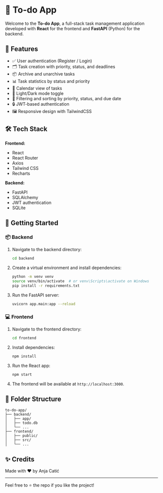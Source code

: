 # 📝 To-do App

Welcome to the **To-do App**, a full-stack task management application developed with **React** for the frontend and **FastAPI** (Python) for the backend.

## 🔧 Features

- ✅ User authentication (Register / Login)
- 🗂️ Task creation with priority, status, and deadlines
- 📦 Archive and unarchive tasks
- 📊 Task statistics by status and priority
- 📅 Calendar view of tasks
- 🌙 Light/Dark mode toggle
- 📌 Filtering and sorting by priority, status, and due date
- 🔒 JWT-based authentication
- 🖼️ Responsive design with TailwindCSS

## 🛠️ Tech Stack

**Frontend:**
- React
- React Router
- Axios
- Tailwind CSS
- Recharts

**Backend:**
- FastAPI
- SQLAlchemy
- JWT authentication
- SQLite

## 🚀 Getting Started

### 📦 Backend

1. Navigate to the backend directory:
   ```bash
   cd backend
   ```

2. Create a virtual environment and install dependencies:
   ```bash
   python -m venv venv
   source venv/bin/activate  # or venv\Scripts\activate on Windows
   pip install -r requirements.txt
   ```

3. Run the FastAPI server:
   ```bash
   uvicorn app.main:app --reload
   ```

### 💻 Frontend

1. Navigate to the frontend directory:
   ```bash
   cd frontend
   ```

2. Install dependencies:
   ```bash
   npm install
   ```

3. Run the React app:
   ```bash
   npm start
   ```

4. The frontend will be available at `http://localhost:3000`.

## 📁 Folder Structure

```
to-do-app/
├── backend/
│   ├── app/
│   ├── todo.db
│   └── ...
├── frontend/
│   ├── public/
│   ├── src/
│   └── ...
```

## ✨ Credits

Made with ❤️ by Anja Catić

---

Feel free to ⭐ the repo if you like the project!
